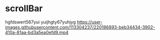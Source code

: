 # scrollBar
hgfdswert567yui yuijhgty67yuhjyg
https://user-images.githubusercontent.com/113304237/220186893-beb34434-3902-410a-81aa-bd3a5ea0efd9.mp4
